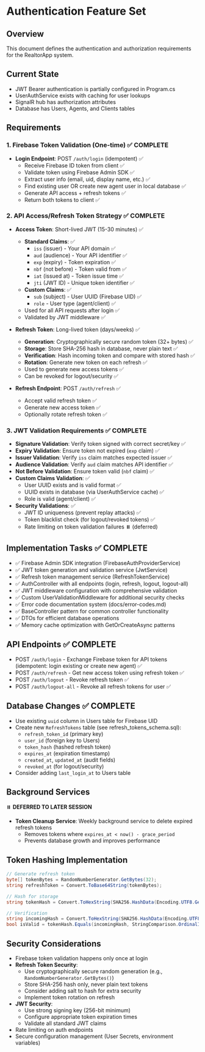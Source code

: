 # Authentication Feature Set

## Overview
This document defines the authentication and authorization requirements for the RealtorApp system.

## Current State
- JWT Bearer authentication is partially configured in Program.cs
- UserAuthService exists with caching for user lookups
- SignalR hub has authorization attributes
- Database has Users, Agents, and Clients tables

## Requirements

### 1. Firebase Token Validation (One-time) ✅ COMPLETE
- **Login Endpoint**: POST `/auth/login` (idempotent) ✅
  - Receive Firebase ID token from client ✅
  - Validate token using Firebase Admin SDK ✅
  - Extract user info (email, uid, display name, etc.) ✅
  - Find existing user OR create new agent user in local database ✅
  - Generate API access + refresh tokens ✅
  - Return both tokens to client ✅

### 2. API Access/Refresh Token Strategy ✅ COMPLETE
- **Access Token**: Short-lived JWT (15-30 minutes) ✅
  - **Standard Claims**: ✅
    - `iss` (issuer) - Your API domain ✅
    - `aud` (audience) - Your API identifier ✅
    - `exp` (expiry) - Token expiration ✅
    - `nbf` (not before) - Token valid from ✅
    - `iat` (issued at) - Token issue time ✅
    - `jti` (JWT ID) - Unique token identifier ✅
  - **Custom Claims**: ✅
    - `sub` (subject) - User UUID (Firebase UID) ✅
    - `role` - User type (agent/client) ✅
  - Used for all API requests after login ✅
  - Validated by JWT middleware ✅

- **Refresh Token**: Long-lived token (days/weeks) ✅
  - **Generation**: Cryptographically secure random token (32+ bytes) ✅
  - **Storage**: Store SHA-256 hash in database, never plain text ✅
  - **Verification**: Hash incoming token and compare with stored hash ✅
  - **Rotation**: Generate new token on each refresh ✅
  - Used to generate new access tokens ✅
  - Can be revoked for logout/security ✅
- **Refresh Endpoint**: POST `/auth/refresh` ✅
  - Accept valid refresh token ✅
  - Generate new access token ✅
  - Optionally rotate refresh token ✅

### 3. JWT Validation Requirements ✅ COMPLETE
- **Signature Validation**: Verify token signed with correct secret/key ✅
- **Expiry Validation**: Ensure token not expired (`exp` claim) ✅
- **Issuer Validation**: Verify `iss` claim matches expected issuer ✅
- **Audience Validation**: Verify `aud` claim matches API identifier ✅
- **Not Before Validation**: Ensure token valid (`nbf` claim) ✅
- **Custom Claims Validation**: ✅
  - User UUID exists and is valid format ✅
  - UUID exists in database (via UserAuthService cache) ✅
  - Role is valid (agent/client) ✅
- **Security Validations**: ✅
  - JWT ID uniqueness (prevent replay attacks) ✅
  - Token blacklist check (for logout/revoked tokens) ✅
  - Rate limiting on token validation failures ⏸️ (deferred)

## Implementation Tasks ✅ COMPLETE
- ✅ Firebase Admin SDK integration (FirebaseAuthProviderService)
- ✅ JWT token generation and validation service (JwtService)
- ✅ Refresh token management service (RefreshTokenService)
- ✅ AuthController with all endpoints (login, refresh, logout, logout-all)
- ✅ JWT middleware configuration with comprehensive validation
- ✅ Custom UserValidationMiddleware for additional security checks
- ✅ Error code documentation system (docs/error-codes.md)
- ✅ BaseController pattern for common controller functionality
- ✅ DTOs for efficient database operations
- ✅ Memory cache optimization with GetOrCreateAsync patterns

## API Endpoints ✅ COMPLETE
- POST `/auth/login` - Exchange Firebase token for API tokens (idempotent: login existing or create new agent) ✅
- POST `/auth/refresh` - Get new access token using refresh token ✅
- POST `/auth/logout` - Revoke refresh token ✅
- POST `/auth/logout-all` - Revoke all refresh tokens for user ✅

## Database Changes ✅ COMPLETE
- Use existing `uuid` column in Users table for Firebase UID
- Create new `RefreshTokens` table (see refresh_tokens_schema.sql):
  - `refresh_token_id` (primary key)
  - `user_id` (foreign key to Users)
  - `token_hash` (hashed refresh token)
  - `expires_at` (expiration timestamp)
  - `created_at`, `updated_at` (audit fields)
  - `revoked_at` (for logout/security)
- Consider adding `last_login_at` to Users table

## Background Services
⏸️ **DEFERRED TO LATER SESSION**
- **Token Cleanup Service**: Weekly background service to delete expired refresh tokens
  - Removes tokens where `expires_at < now() - grace_period`
  - Prevents database growth and improves performance

## Token Hashing Implementation
```csharp
// Generate refresh token
byte[] tokenBytes = RandomNumberGenerator.GetBytes(32);
string refreshToken = Convert.ToBase64String(tokenBytes);

// Hash for storage
string tokenHash = Convert.ToHexString(SHA256.HashData(Encoding.UTF8.GetBytes(refreshToken)));

// Verification
string incomingHash = Convert.ToHexString(SHA256.HashData(Encoding.UTF8.GetBytes(incomingToken)));
bool isValid = tokenHash.Equals(incomingHash, StringComparison.OrdinalIgnoreCase);
```

## Security Considerations
- Firebase token validation happens only once at login
- **Refresh Token Security**:
  - Use cryptographically secure random generation (e.g., `RandomNumberGenerator.GetBytes()`)
  - Store SHA-256 hash only, never plain text tokens
  - Consider adding salt to hash for extra security
  - Implement token rotation on refresh
- **JWT Security**:
  - Use strong signing key (256-bit minimum)
  - Configure appropriate token expiration times
  - Validate all standard JWT claims
- Rate limiting on auth endpoints
- Secure configuration management (User Secrets, environment variables)